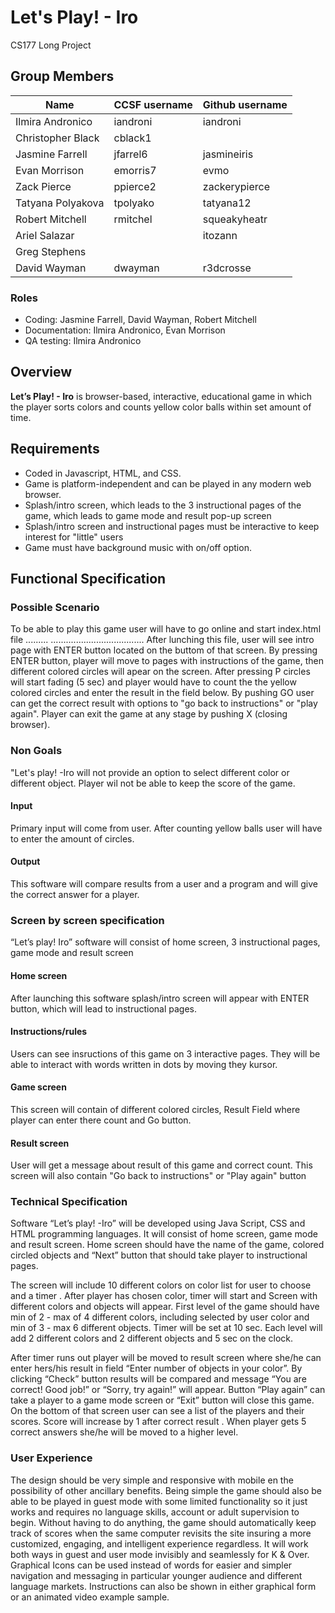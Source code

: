 # Let's Play! - Iro



CS177 Long Project

## Group Members

| Name | CCSF username | Github username |
| ---- | ------------- | --------------- |
Ilmira Andronico | iandroni  | iandroni |
Christopher Black | cblack1 |  |
Jasmine Farrell | jfarrel6 | jasmineiris |
Evan Morrison | emorris7 | evmo |
Zack Pierce | ppierce2 | zackerypierce |
Tatyana Polyakova | tpolyako | tatyana12 |
Robert Mitchell | rmitchel | squeakyheatr |
Ariel Salazar |  | itozann |
Greg Stephens |  |  |
David Wayman | dwayman | r3dcrosse |

### Roles

- Coding: Jasmine Farrell, David Wayman, Robert Mitchell
- Documentation: Ilmira Andronico, Evan Morrison
- QA testing: Ilmira Andronico

## Overview

**Let’s Play! - Iro** is browser-based, interactive, educational game in which the player sorts colors and counts yellow color balls within set amount of time.

## Requirements

- Coded in Javascript, HTML, and CSS.
- Game is platform-independent and can be played in any modern web browser.
- Splash/intro screen, which leads to the 3 instructional pages of the game, which leads to game mode and result pop-up screen
- Splash/intro screen and instructional pages must be interactive to keep interest for "little" users
- Game must have background music with on/off option.

## Functional Specification

### Possible Scenario

To be able to play this game user will have to go online and start index.html file ......... ..................................... After lunching this file, user will see intro page with ENTER button located on the buttom of that screen. By pressing ENTER button, player will move to pages with instructions  of the game, then different colored circles will apear on the screen. After pressing P circles will start fading (5 sec) and player would have to count the the yellow colored circles and enter the result in the field below. By pushing GO user can get the correct result with options to "go back to instructions" or "play again". Player can exit the game at any stage by pushing X (closing browser).

### Non Goals

"Let's play! -Iro  will not provide an option to select different color or different object. Player wil not be able to keep the score of the game. 

#### Input
Primary input will come from user. After counting yellow balls user will have to enter the amount of circles. 

#### Output
This software will compare results from a user and a program and will give  the correct answer for a player.

### Screen by screen specification

“Let’s play! Iro” software will consist of home screen, 3 instructional pages, game mode and result screen

#### Home screen
After launching this software splash/intro screen will appear with ENTER button, which will lead  to instructional pages.

#### Instructions/rules
Users can see insructions of this game on 3 interactive pages. They will be able to interact with words written in dots by moving they kursor.  

#### Game screen
This screen will contain of different colored circles, Result Field where player can enter there count and Go button.

#### Result screen
User will get a message about result of this game and correct count. This screen will also contain "Go back to instructions" or "Play again" button

### Technical Specification

Software “Let’s play! -Iro” will be developed using Java Script, CSS and HTML programming languages. It will consist of home screen, game mode and result screen.
Home screen should have the name of the game, colored circled objects and  “Next” button that should take player to instructional pages.

The screen will  include 10 different colors on color list for user to choose and  a timer . After player has chosen color, timer will start and Screen with different colors and objects will appear. First level of the game should have min  of 2 - max  of 4 different colors, including selected by user color and min of 3 - max 6 different objects. Timer will be set at 10 sec. Each level will add 2 different colors and 2 different objects and 5 sec on the clock.

After timer runs out player will be moved to result screen where she/he can enter hers/his result in field “Enter number of objects in your color”. By clicking “Check” button results will be compared and message “You are correct! Good job!” or “Sorry, try again!” will appear. Button “Play again” can take a player to a game mode screen or “Exit” button will close this game. On the bottom of that screen user can see a list of the players and their scores.
Score will increase by 1 after correct result . When player gets 5 correct answers she/he will be moved to a higher level.

### User Experience

The design should be very simple and responsive with mobile en the possibility of other ancillary benefits.  Being simple the game should also be able to be played in guest mode with some limited functionality so it just works and requires no language skills, account or adult supervision to begin. Without having to do anything, the game should automatically keep track of scores when the same computer revisits the site insuring a more customized, engaging, and intelligent experience regardless. It will work both ways in guest and user mode invisibly and seamlessly for K & Over. Graphical Icons can be used instead of words for easier and simpler navigation and messaging in particular younger audience and different language markets. Instructions can also be shown in either graphical form or an animated video example sample.
